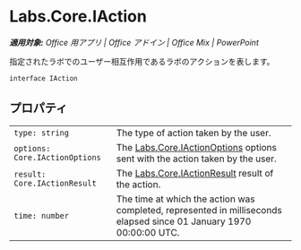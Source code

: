 
# <a name="labs.core.iaction"></a>Labs.Core.IAction

 _**適用対象:** Office 用アプリ | Office アドイン | Office Mix | PowerPoint_

指定されたラボでのユーザー相互作用であるラボのアクションを表します。

```
interface IAction
```


## <a name="properties"></a>プロパティ


|||
|:-----|:-----|
| `type: string`|The type of action taken by the user.|
| `options: Core.IActionOptions`|The [Labs.Core.IActionOptions](../../reference/office-mix/labs.core.iactionoptions.md) options sent with the action taken by the user.|
| `result: Core.IActionResult`|The [Labs.Core.IActionResult](../../reference/office-mix/labs.core.iactionresult.md) result of the action.|
| `time: number`|The time at which the action was completed, represented in milliseconds elapsed since 01 January 1970 00:00:00 UTC.|
